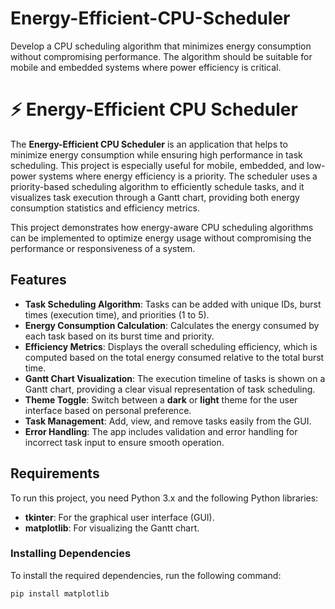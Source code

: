 # Energy-Efficient-CPU-Scheduler
 Develop a CPU scheduling algorithm that minimizes energy consumption without compromising performance. The algorithm should be suitable for mobile and embedded systems where power efficiency is critical.
# ⚡ Energy-Efficient CPU Scheduler

The **Energy-Efficient CPU Scheduler** is an application that helps to minimize energy consumption while ensuring high performance in task scheduling. This project is especially useful for mobile, embedded, and low-power systems where energy efficiency is a priority. The scheduler uses a priority-based scheduling algorithm to efficiently schedule tasks, and it visualizes task execution through a Gantt chart, providing both energy consumption statistics and efficiency metrics.

This project demonstrates how energy-aware CPU scheduling algorithms can be implemented to optimize energy usage without compromising the performance or responsiveness of a system.

## Features

- **Task Scheduling Algorithm**: Tasks can be added with unique IDs, burst times (execution time), and priorities (1 to 5). 
- **Energy Consumption Calculation**: Calculates the energy consumed by each task based on its burst time and priority.
- **Efficiency Metrics**: Displays the overall scheduling efficiency, which is computed based on the total energy consumed relative to the total burst time.
- **Gantt Chart Visualization**: The execution timeline of tasks is shown on a Gantt chart, providing a clear visual representation of task scheduling.
- **Theme Toggle**: Switch between a **dark** or **light** theme for the user interface based on personal preference.
- **Task Management**: Add, view, and remove tasks easily from the GUI.
- **Error Handling**: The app includes validation and error handling for incorrect task input to ensure smooth operation.

## Requirements

To run this project, you need Python 3.x and the following Python libraries:

- **tkinter**: For the graphical user interface (GUI).
- **matplotlib**: For visualizing the Gantt chart.

### Installing Dependencies

To install the required dependencies, run the following command:

```bash
pip install matplotlib
